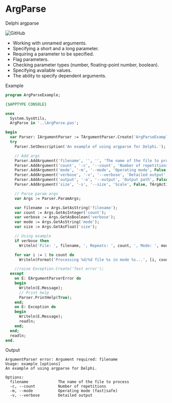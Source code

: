 # ArgParse
Delphi argparse

![GitHub](https://img.shields.io/badge/IDE%20Version-Delphi%2010.3+-yellow)

- Working with unnamed arguments.
- Specifying a short and a long parameter.
- Requiring a parameter to be specified.
- Flag parameters.
- Checking parameter types (number, floating-point number, boolean).
- Specifying available values.
- The ability to specify dependent arguments.

Example
```pascal
program ArgParseExample;

{$APPTYPE CONSOLE}

uses
  System.SysUtils,
  ArgParse in '..\ArgParse.pas';

begin
  var Parser: IArgumentParser := TArgumentParser.Create('ArgParseExample.exe');
  try
    Parser.SetDescription('An example of using argparse for Delphi.');

    // Add args
    Parser.AddArgument('filename', '', '', 'The name of the file to process', True, TArgAction.Store, TArgType.AsString, '', [], ['output']);
    Parser.AddArgument('count', '-c', '--count', 'Number of repetitions', False, TArgAction.Store, TArgType.AsInteger, '1');
    Parser.AddArgument('mode', '-m', '--mode', 'Operating mode', False, TArgAction.Store, TArgType.AsString, 'safe', ['fast', 'safe']);
    Parser.AddArgument('verbose', '-v', '--verbose', 'Detailed output', False, TArgAction.Flag, TArgType.AsBoolean);
    Parser.AddArgument('output', '-o', '--output', 'Output path', False, TArgAction.Store, TArgType.AsString, '', [], []);
    Parser.AddArgument('size', '-s', '--size', 'Scale', False, TArgAction.Store, TArgType.AsFloat, '1');

    // Parse param args
    var Args := Parser.ParamArgs;

    var filename := Args.GetAsString('filename');
    var count := Args.GetAsInteger('count');
    var verbose := Args.GetAsBoolean('verbose');
    var mode := Args.GetAsString('mode');
    var size := Args.GetAsFloat('size');

    // Using example
    if verbose then
      Writeln('File: ', filename, ', Repeats: ', count, ', Mode: ', mode, ', Size: ', size);

    for var i := 1 to count do
      Writeln(Format('Processing %d/%d file %s in mode %s...', [i, count, filename, mode]));

    //raise Exception.Create('Test error');
  except
    on E: EArgumentParserError do
    begin
      Writeln(E.Message);
      // Print help
      Parser.PrintHelp(True);
    end;
    on E: Exception do
    begin
      Writeln(E.Message);
      readln;
    end;
  end;
  readln;
end.
```

Output
```
ArgumentParser error: Argument required: filename
Usage: example [options]
An example of using argparse for Delphi.

Options:
  filename             The name of the file to process
  -c, --count          Number of repetitions
  -m, --mode           Operating mode (fast|safe)
  -v, --verbose        Detailed output
```
